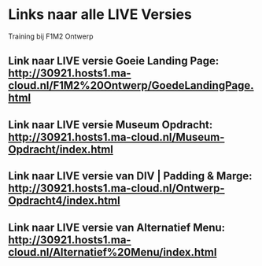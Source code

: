 # Links naar alle LIVE Versies
Training bij F1M2 Ontwerp

## Link naar LIVE versie Goeie Landing Page: http://30921.hosts1.ma-cloud.nl/F1M2%20Ontwerp/GoedeLandingPage.html
## Link naar LIVE versie Museum Opdracht: http://30921.hosts1.ma-cloud.nl/Museum-Opdracht/index.html
## Link naar LIVE versie van DIV | Padding & Marge: http://30921.hosts1.ma-cloud.nl/Ontwerp-Opdracht4/index.html
## Link naar LIVE versie van Alternatief Menu: http://30921.hosts1.ma-cloud.nl/Alternatief%20Menu/index.html
